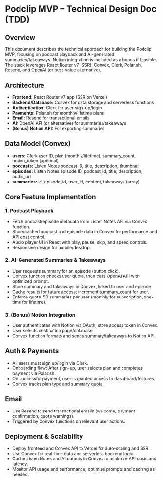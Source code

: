 # Podclip MVP – Technical Design Doc (TDD)

## Overview
This document describes the technical approach for building the Podclip MVP, focusing on podcast playback and AI-generated summaries/takeaways. Notion integration is included as a bonus if feasible. The stack leverages React Router v7 (SSR), Convex, Clerk, Polar.sh, Resend, and OpenAI (or best-value alternative).

## Architecture
- **Frontend:** React Router v7 app (SSR on Vercel)
- **Backend/Database:** Convex for data storage and serverless functions
- **Authentication:** Clerk for user sign-up/login
- **Payments:** Polar.sh for monthly/lifetime plans
- **Email:** Resend for transactional emails
- **AI:** OpenAI API (or alternative) for summaries/takeaways
- **(Bonus) Notion API:** For exporting summaries

## Data Model (Convex)
- **users:** Clerk user ID, plan (monthly/lifetime), summary_count, notion_token (optional)
- **podcasts:** Listen Notes podcast ID, title, description, thumbnail
- **episodes:** Listen Notes episode ID, podcast_id, title, description, audio_url
- **summaries:** id, episode_id, user_id, content, takeaways (array)

## Core Feature Implementation
### 1. Podcast Playback
- Fetch podcast/episode metadata from Listen Notes API via Convex function.
- Store/cached podcast and episode data in Convex for performance and API cost control.
- Audio player UI in React with play, pause, skip, and speed controls.
- Responsive design for mobile/desktop.

### 2. AI-Generated Summaries & Takeaways
- User requests summary for an episode (button click).
- Convex function checks user quota, then calls OpenAI API with optimized prompt.
- Store summary and takeaways in Convex, linked to user and episode.
- Cache results for future access; increment summary_count for user.
- Enforce quota: 50 summaries per user (monthly for subscription, one-time for lifetime).

### 3. (Bonus) Notion Integration
- User authenticates with Notion via OAuth; store access token in Convex.
- User selects destination page/database.
- Convex function formats and sends summary/takeaways to Notion API.

## Auth & Payments
- All users must sign up/login via Clerk.
- Onboarding flow: After sign-up, user selects plan and completes payment via Polar.sh.
- On successful payment, user is granted access to dashboard/features.
- Convex tracks plan type and summary quota.

## Email
- Use Resend to send transactional emails (welcome, payment confirmation, quota warnings).
- Triggered by Convex functions on relevant user actions.

## Deployment & Scalability
- Deploy frontend and Convex API to Vercel for auto-scaling and SSR.
- Use Convex for real-time data and serverless backend logic.
- Cache Listen Notes and AI outputs in Convex to minimize API costs and latency.
- Monitor API usage and performance; optimize prompts and caching as needed. 